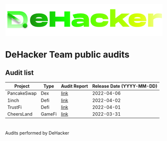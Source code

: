 ![](DeHacker.png)

# DeHacker Team public audits

## Audit list
| Project | Type | Audit Report | Release Date (YYYY-MM-DD) |
|---|---|---|---|
| PancakeSwap | Dex | [link](https://github.com/DeHacker-io/audits_public/blob/main/pancakeswap.pdf) | 2022-04-06 |
| 1inch | Defi | [link](https://github.com/DeHacker-io/audits_public/blob/main/1inch.pdf) | 2022-04-02 |
| TrustFi | Defi | [link](https://github.com/DeHacker-io/audits_public/blob/main/trustfi.pdf) | 2022-04-01 |
| CheersLand | GameFi | [link](https://github.com/DeHacker-io/audits_public/blob/main/cheersland.pdf) | 2022-03-31 |

#
Audits performed by DeHacker
